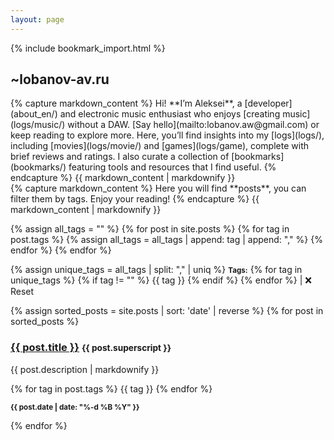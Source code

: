 ```yaml
---
layout: page
---
```


{% include bookmark_import.html %}

<body>

<h2>~lobanov-av.ru</h2>

<div class="bubble">
{% capture markdown_content %}
Hi! **I’m Aleksei**, a [developer](about_en/) and electronic music enthusiast who enjoys [creating music](logs/music/) without a DAW. [Say hello](mailto:lobanov.aw@gmail.com) or keep reading to explore more. Here, you’ll find insights into my [logs](logs/), including [movies](logs/movie/) and [games](logs/game), complete with brief reviews and ratings. I also curate a collection of [bookmarks](bookmarks/) featuring tools and resources that I find useful.
{% endcapture %}
{{ markdown_content | markdownify }}
</div>

<div class="bubble">
{% capture markdown_content %}
Here you will find **posts**, you can filter them by tags. Enjoy your reading!
{% endcapture %}
{{ markdown_content | markdownify }}

{% assign all_tags = "" %}
  {% for post in site.posts %}
    {% for tag in post.tags %}
      {% assign all_tags = all_tags | append: tag | append: "," %}
    {% endfor %}
  {% endfor %}

  {% assign unique_tags = all_tags | split: "," | uniq %}
  <small><b>Tags:</b></small>
  {% for tag in unique_tags %}
    {% if tag != "" %}
      <span class='tag small' data-tag="{{ tag | downcase }}">{{ tag }}</span>
    {% endif %}
  {% endfor %}
  | <span class='tag small' id="reset">❌ Reset</span>
 <!-- <button id="reset">❌ Reset</button>  -->
</div>

<div class="bookmarks-container">
{% assign sorted_posts = site.posts | sort: 'date' | reverse %}
{% for post in sorted_posts %}
<div class="bookmarks-bubble" data-tags="{% for tag in post.tags %}{{ tag | downcase }}{% if forloop.last == false %},{% endif %}{% endfor %}">

<h3><a href="{{ post.url }}">{{ post.title }}</a> <small class="superscript">{{ post.superscript }}</small></h3>

{{ post.description | markdownify }}

<div class="spacer"></div>

{% for tag in post.tags %}
  <span class='tag small'>{{ tag }}</span>
{% endfor %}

<div class="spacer"></div>

<small><b>{{ post.date | date: "%-d %B %Y" }}</b></small>
</div>
{% endfor %}

</div>
</body>